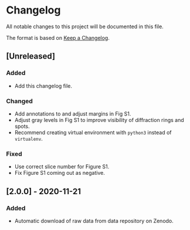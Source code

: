 # Changelog

All notable changes to this project will be documented in this file.

The format is based on [Keep a
Changelog](https://keepachangelog.com/en/1.0.0/).

## [Unreleased]

### Added

- Add this changelog file.

### Changed

- Add annotations to and adjust margins in Fig S1.
- Adjust gray levels in Fig S1 to improve visibility of diffraction
  rings and spots.
- Recommend creating virtual environment with `python3` instead of
  `virtualenv`.

### Fixed

- Use correct slice number for Figure S1.
- Fix Figure S1 coming out as negative.

## [2.0.0] - 2020-11-21

### Added

- Automatic download of raw data from data repository on Zenodo.
